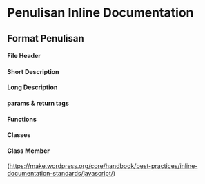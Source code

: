 # Penulisan Inline Documentation

## Format Penulisan

#### File Header

#### Short Description

#### Long Description

#### params & return tags

#### Functions

#### Classes

#### Class Member

(https://make.wordpress.org/core/handbook/best-practices/inline-documentation-standards/javascript/)